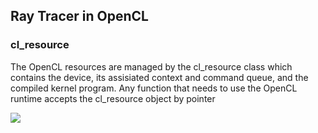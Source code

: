 ## Ray Tracer in OpenCL

### cl_resource
The OpenCL resources are managed by the cl_resource class which contains the device, its assisiated context and command queue, and the compiled kernel program. Any function that needs to use the OpenCL runtime accepts the cl_resource object by pointer

![](rendered.bmp)